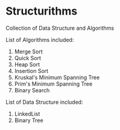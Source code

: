 # Structurithms

Collection of Data Structure and Algorithms

List of Algorithms included:
  1) Merge Sort
  2) Quick Sort
  3) Heap Sort
  4) Insertion Sort
  5) Kruskal's Minimum Spanning Tree
  6) Prim's Minimum Spanning Tree
  7) Binary Search
  
List of Data Structure included:
  1) LinkedList
  2) Binary Tree